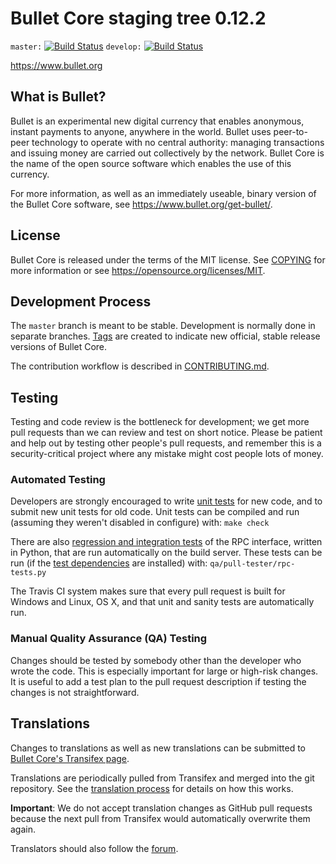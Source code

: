 Bullet Core staging tree 0.12.2
===============================

`master:` [![Build Status](https://travis-ci.org/bulletpay/bullet.svg?branch=master)](https://travis-ci.org/bulletpay/bullet) `develop:` [![Build Status](https://travis-ci.org/bulletpay/bullet.svg?branch=develop)](https://travis-ci.org/bulletpay/bullet/branches)

https://www.bullet.org


What is Bullet?
----------------

Bullet is an experimental new digital currency that enables anonymous, instant
payments to anyone, anywhere in the world. Bullet uses peer-to-peer technology
to operate with no central authority: managing transactions and issuing money
are carried out collectively by the network. Bullet Core is the name of the open
source software which enables the use of this currency.

For more information, as well as an immediately useable, binary version of
the Bullet Core software, see https://www.bullet.org/get-bullet/.


License
-------

Bullet Core is released under the terms of the MIT license. See [COPYING](COPYING) for more
information or see https://opensource.org/licenses/MIT.

Development Process
-------------------

The `master` branch is meant to be stable. Development is normally done in separate branches.
[Tags](https://github.com/bulletpay/bullet/tags) are created to indicate new official,
stable release versions of Bullet Core.

The contribution workflow is described in [CONTRIBUTING.md](CONTRIBUTING.md).

Testing
-------

Testing and code review is the bottleneck for development; we get more pull
requests than we can review and test on short notice. Please be patient and help out by testing
other people's pull requests, and remember this is a security-critical project where any mistake might cost people
lots of money.

### Automated Testing

Developers are strongly encouraged to write [unit tests](/doc/unit-tests.md) for new code, and to
submit new unit tests for old code. Unit tests can be compiled and run
(assuming they weren't disabled in configure) with: `make check`

There are also [regression and integration tests](/qa) of the RPC interface, written
in Python, that are run automatically on the build server.
These tests can be run (if the [test dependencies](/qa) are installed) with: `qa/pull-tester/rpc-tests.py`

The Travis CI system makes sure that every pull request is built for Windows
and Linux, OS X, and that unit and sanity tests are automatically run.

### Manual Quality Assurance (QA) Testing

Changes should be tested by somebody other than the developer who wrote the
code. This is especially important for large or high-risk changes. It is useful
to add a test plan to the pull request description if testing the changes is
not straightforward.

Translations
------------

Changes to translations as well as new translations can be submitted to
[Bullet Core's Transifex page](https://www.transifex.com/projects/p/bullet/).

Translations are periodically pulled from Transifex and merged into the git repository. See the
[translation process](doc/translation_process.md) for details on how this works.

**Important**: We do not accept translation changes as GitHub pull requests because the next
pull from Transifex would automatically overwrite them again.

Translators should also follow the [forum](https://www.bullet.org/forum/topic/bullet-worldwide-collaboration.88/).
